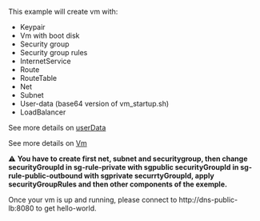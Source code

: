 This example will create vm with:
* Keypair
* Vm with boot disk
* Security group 
* Security group rules
* InternetService
* Route
* RouteTable
* Net
* Subnet
* User-data (base64 version of vm_startup.sh)
* LoadBalancer

See more details on [userData](https://docs.outscale.com/en/userguide/Configuring-an-Instance-with-User-Data-and-OUTSCALE-Tags.html)

See more details on [Vm](https://docs.outscale.com/en/userguide/About-Instances.html)

:warning: **You have to create first net, subnet and securitygroup, then change securityGroupId in sg-rule-private with sgpublic securityGroupId in sg-rule-public-outbound with sgprivate securrtyGroupId, apply securityGroupRules and then other components of the exemple.**

Once your vm is up and running, please connect to http://dns-public-lb:8080 to get hello-world.